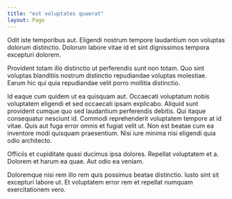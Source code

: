 ```yaml
---
title: "est voluptates quaerat"
layout: Page
---
```

Odit iste temporibus aut. Eligendi nostrum tempore laudantium non voluptas dolorum distinctio. Dolorum labore vitae id et sint dignissimos tempora excepturi dolorem.
 Provident totam illo distinctio ut perferendis sunt non totam. Quo sint voluptas blanditiis nostrum distinctio repudiandae voluptas molestiae. Earum hic qui quia repudiandae velit porro mollitia distinctio.
 Id eaque cum quidem ut ea quisquam aut. Occaecati voluptatum nobis voluptatem eligendi et sed occaecati ipsam explicabo. Aliquid sunt provident cumque quo sed laudantium perferendis debitis. Qui itaque consequatur nesciunt id. Commodi reprehenderit voluptatem tempore at id vitae.
Quis aut fuga error omnis et fugiat velit ut. Non est beatae cum ea inventore modi quisquam praesentium. Nisi iure minima nisi eligendi quia odio architecto.
 Officiis et cupiditate quasi ducimus ipsa dolores. Repellat voluptatem et a. Dolorem et harum ea quae. Aut odio ea veniam.
 Doloremque nisi rem illo rem quis possimus beatae distinctio. Iusto sint sit excepturi labore ut. Et voluptatem error rem et repellat numquam exercitationem vero.
